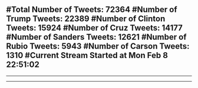 #Total Number of Tweets: 72364 
#Number of Trump Tweets: 22389
#Number of Clinton Tweets: 15924
#Number of Cruz Tweets: 14177
#Number of Sanders Tweets: 12621
#Number of Rubio Tweets: 5943
#Number of Carson Tweets: 1310
#Current Stream Started at Mon Feb  8 22:51:02
---
---
---
